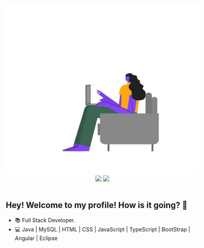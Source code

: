 
<img align="right" src="https://github.com/Andressaffs/Andressaffs/raw/main/woman.jpg" widht="350"/>

<div align="center"> 
<img src="https://img.shields.io/badge/How to reach me-FE63AA?style=flat-square"/>
<a target="_blank" href="https://www.linkedin.com/in/andressaffs/"> <img src="https://img.shields.io/badge/Andressa Ferreira-0077B5?style=flat-square" /> </a>
</div>
<br>


## **Hey! Welcome to my profile! How is it going? 👋**

- :books: Full Stack Developer.
- :computer: Java | MySQL | HTML | CSS | JavaScript | TypeScript | BootStrap | Angular | Eclipse 
